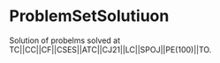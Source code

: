 # ProblemSetSolutiuon


Solution of  probelms solved at TC||CC||CF||CSES||ATC||CJ21||LC||SPOJ||PE(100)||TO.
